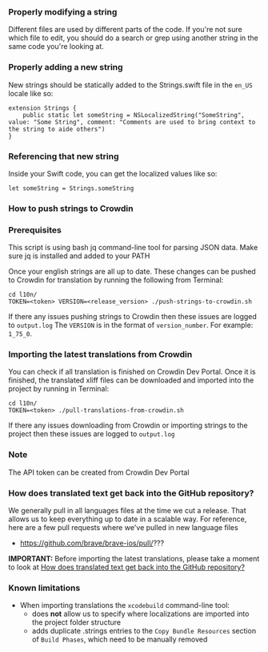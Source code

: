 ### Properly modifying a string

Different files are used by different parts of the code. If you're not sure which file to edit, you should do a search or grep using another string in the same code you're looking at.

### Properly adding a new string

New strings should be statically added to the Strings.swift file in the `en_US` locale like so:

```
extension Strings {
    public static let someString = NSLocalizedString("SomeString", value: "Some String", comment: "Comments are used to bring context to the string to aide others")
}
```

### Referencing that new string

Inside your Swift code, you can get the localized values like so:

```
let someString = Strings.someString
```

### How to push strings to Crowdin

### Prerequisites
This script is using bash jq command-line tool for parsing JSON data.
Make sure jq is installed and added to your PATH
 
Once your english strings are all up to date. These changes can be pushed to Crowdin for translation by running the following from Terminal:

```
cd l10n/
TOKEN=<token> VERSION=<release_version> ./push-strings-to-crowdin.sh
```

If there any issues pushing strings to Crowdin then these issues are logged to ```output.log```
The `VERSION` is in the format of `version_number`. For example: `1_75_0`.

### Importing the latest translations from Crowdin
 
You can check if all translation is finished on Crowdin Dev Portal. Once it is finished, the translated xliff files can be downloaded and imported into the project by running in Terminal:

```
cd l10n/
TOKEN=<token> ./pull-translations-from-crowdin.sh
```

If there any issues downloading from Crowdin or importing strings to the project then these issues are logged to ```output.log```

### Note

The API token can be created from Crowdin Dev Portal 

### How does translated text get back into the GitHub repository?

We generally pull in all languages files at the time we cut a release. That allows us to keep everything up to date in a scalable way.
For reference, here are a few pull requests where we've pulled in new language files

- https://github.com/brave/brave-ios/pull/???

**IMPORTANT:** Before importing the latest translations, please take a moment to look at [How does translated text get back into the GitHub repository?](#how-does-translated-text-get-back-into-the-github-repository?)

### Known limitations

* When importing translations the ```xcodebuild``` command-line tool:
    * does __not__ allow us to specify where localizations are imported into the project folder structure
    * adds duplicate .strings entries to the ```Copy Bundle Resources``` section of ```Build Phases```, which need to be manually removed


